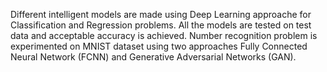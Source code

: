 Different intelligent models are made using Deep Learning approache for Classification and Regression problems. All the models are tested on test data and acceptable accuracy is achieved. Number recognition problem is experimented on MNIST dataset using two approaches Fully Connected Neural Network (FCNN) and Generative Adversarial Networks (GAN). 


